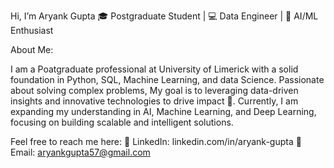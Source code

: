 Hi, I’m Aryank Gupta
🎓 Postgraduate Student | 💻 Data Engineer | 🤖 AI/ML Enthusiast

About Me: 

I am a Poatgraduate professional at University of Limerick with a solid foundation in Python, SQL, Machine Learning, and data Science. 
Passionate about solving complex problems, My goal is to leveraging data-driven insights and innovative technologies to drive impact 🚀.
Currently, I am expanding my understanding in AI, Machine Learning, and Deep Learning, focusing on building scalable and intelligent solutions. 

Feel free to reach me here:
💼 LinkedIn: linkedin.com/in/aryank-gupta
📧 Email: aryankgupta57@gmail.com
